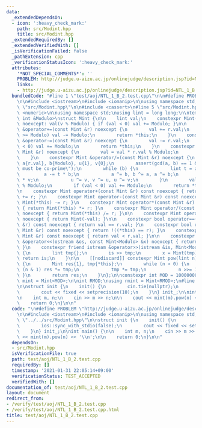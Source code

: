 ```yaml
---
data:
  _extendedDependsOn:
  - icon: ':heavy_check_mark:'
    path: src/Modint.hpp
    title: src/Modint.hpp
  _extendedRequiredBy: []
  _extendedVerifiedWith: []
  _isVerificationFailed: false
  _pathExtension: cpp
  _verificationStatusIcon: ':heavy_check_mark:'
  attributes:
    '*NOT_SPECIAL_COMMENTS*': ''
    PROBLEM: http://judge.u-aizu.ac.jp/onlinejudge/description.jsp?id=NTL_1_B
    links:
    - http://judge.u-aizu.ac.jp/onlinejudge/description.jsp?id=NTL_1_B
  bundledCode: "#line 1 \"test/aoj/NTL_1_B_2.test.cpp\"\n\n#define PROBLEM \"http://judge.u-aizu.ac.jp/onlinejudge/description.jsp?id=NTL_1_B\"\
    \n\n#include <iostream>\n#include <iomanip>\n\nusing namespace std;\n\n#line 2\
    \ \"src/Modint.hpp\"\n\n#include <cassert>\n#line 5 \"src/Modint.hpp\"\n#include\
    \ <numeric>\n\nusing namespace std;\nusing lint = long long;\n\ntemplate<const\
    \ int &Modulo>\nstruct Mint {\n\n    lint val;\n    constexpr Mint(lint v = 0)\
    \ noexcept: val(v % Modulo) { if (val < 0) val += Modulo; }\n\n    constexpr Mint\
    \ &operator+=(const Mint &r) noexcept {\n        val += r.val;\n        if (val\
    \ >= Modulo) val -= Modulo;\n        return *this;\n    }\n    constexpr Mint\
    \ &operator-=(const Mint &r) noexcept {\n        val -= r.val;\n        if (val\
    \ < 0) val += Modulo;\n        return *this;\n    }\n    constexpr Mint &operator*=(const\
    \ Mint &r) noexcept {\n        val = val * r.val % Modulo;\n        return *this;\n\
    \    }\n    constexpr Mint &operator/=(const Mint &r) noexcept {\n        lint\
    \ a{r.val}, b{Modulo}, u{1}, v{0};\n        assert(gcd(a, b) == 1 && \"a and b\
    \ must be co-prime\");\n        while (b) {\n            lint t = a / b;\n   \
    \         a -= t * b;\n            a ^= b, b ^= a, a ^= b;\n            u -= t\
    \ * v;\n            u ^= v, v ^= u, u ^= v;\n        }\n        val = val * u\
    \ % Modulo;\n        if (val < 0) val += Modulo;\n        return *this;\n    }\n\
    \n    constexpr Mint operator+(const Mint &r) const noexcept { return Mint(*this)\
    \ += r; }\n    constexpr Mint operator-(const Mint &r) const noexcept { return\
    \ Mint(*this) -= r; }\n    constexpr Mint operator*(const Mint &r) const noexcept\
    \ { return Mint(*this) *= r; }\n    constexpr Mint operator/(const Mint &r) const\
    \ noexcept { return Mint(*this) /= r; }\n\n    constexpr Mint operator-() const\
    \ noexcept { return Mint(-val); }\n\n    constexpr bool operator==(const Mint\
    \ &r) const noexcept { return val == r.val; }\n    constexpr bool operator!=(const\
    \ Mint &r) const noexcept { return !((*this) == r); }\n    constexpr bool operator<(const\
    \ Mint &r) const noexcept { return val < r.val; }\n\n    constexpr friend ostream\
    \ &operator<<(ostream &os, const Mint<Modulo> &x) noexcept { return os << x.val;\
    \ }\n    constexpr friend istream &operator>>(istream &is, Mint<Modulo> &x) noexcept\
    \ {\n        lint tmp{};\n        is >> tmp;\n        x = Mint(tmp);\n       \
    \ return is;\n    }\n\n    [[nodiscard]] constexpr Mint pow(lint n) const noexcept\
    \ {\n        Mint res{1}, tmp{*this};\n        while (n > 0) {\n            if\
    \ (n & 1) res *= tmp;\n            tmp *= tmp;\n            n >>= 1;\n       \
    \ }\n        return res;\n    }\n};\n\nconstexpr int MOD = 1000000007;\nusing\
    \ mint = Mint<MOD>;\n\nint RMOD;\nusing rmint = Mint<RMOD>;\n#line 10 \"test/aoj/NTL_1_B_2.test.cpp\"\
    \n\nstruct init {\n    init() {\n        cin.tie(nullptr);\n        ios::sync_with_stdio(false);\n\
    \        cout << fixed << setprecision(10);\n    }\n} init_;\n\nint main() {\n\
    \n    int m, n;\n    cin >> m >> n;\n\n    cout << mint(m).pow(n) << '\\n';\n\n\
    \    return 0;\n}\n\n"
  code: "\n#define PROBLEM \"http://judge.u-aizu.ac.jp/onlinejudge/description.jsp?id=NTL_1_B\"\
    \n\n#include <iostream>\n#include <iomanip>\n\nusing namespace std;\n\n#include\
    \ \"../../src/Modint.hpp\"\n\nstruct init {\n    init() {\n        cin.tie(nullptr);\n\
    \        ios::sync_with_stdio(false);\n        cout << fixed << setprecision(10);\n\
    \    }\n} init_;\n\nint main() {\n\n    int m, n;\n    cin >> m >> n;\n\n    cout\
    \ << mint(m).pow(n) << '\\n';\n\n    return 0;\n}\n\n"
  dependsOn:
  - src/Modint.hpp
  isVerificationFile: true
  path: test/aoj/NTL_1_B_2.test.cpp
  requiredBy: []
  timestamp: '2021-01-31 22:05:14+09:00'
  verificationStatus: TEST_ACCEPTED
  verifiedWith: []
documentation_of: test/aoj/NTL_1_B_2.test.cpp
layout: document
redirect_from:
- /verify/test/aoj/NTL_1_B_2.test.cpp
- /verify/test/aoj/NTL_1_B_2.test.cpp.html
title: test/aoj/NTL_1_B_2.test.cpp
---
```


